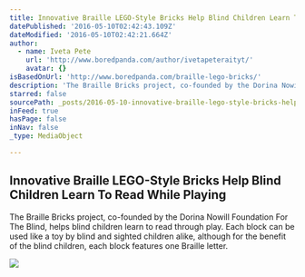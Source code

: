 ```yaml
---
title: Innovative Braille LEGO-Style Bricks Help Blind Children Learn To Read While Playing
datePublished: '2016-05-10T02:42:43.109Z'
dateModified: '2016-05-10T02:42:21.664Z'
author:
  - name: Iveta Pete
    url: 'http://www.boredpanda.com/author/ivetapeteraityt/'
    avatar: {}
isBasedOnUrl: 'http://www.boredpanda.com/braille-lego-bricks/'
description: 'The Braille Bricks project, co-founded by the Dorina Nowill Foundation For The Blind, helps blind children learn to read through play. Each block can be used like a toy by blind and sighted children alike, although for the benefit of the blind children, each block features one Braille letter.'
starred: false
sourcePath: _posts/2016-05-10-innovative-braille-lego-style-bricks-help-blind-children-lea.md
inFeed: true
hasPage: false
inNav: false
_type: MediaObject

---
```

<article style=""><h1>Innovative Braille LEGO-Style Bricks Help Blind Children Learn To Read While Playing</h1><p>The Braille Bricks project, co-founded by the Dorina Nowill Foundation For The Blind, helps blind children learn to read through play. Each block can be used like a toy by blind and sighted children alike, although for the benefit of the blind children, each block features one Braille letter.</p><img src="http://static.boredpanda.com/blog/wp-content/uploads/2016/05/braille-lego-bricks-fb.png" /></article>